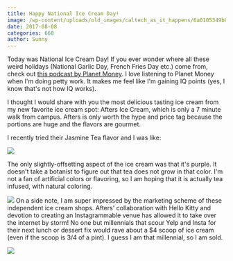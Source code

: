 ```yaml
---
title: Happy National Ice Cream Day!
image: /wp-content/uploads/old_images/caltech_as_it_happens/6a0105349b8251970b01bb09af5f75970d.jpg
date: 2017-08-08
categories: 668
author: Sunny
---
```



Today was National Ice Cream Day! If you ever wonder where all these weird holidays (National Garlic Day, French Fries Day etc.) come from, check out [this podcast by Planet Money](https://www.npr.org/sections/money/2017/04/18/524577372/episode-765-the-holiday-industrial-complex). I love listening to Planet Money when I'm doing petty work. It makes me feel like I'm gaining IQ points (yes, I know that's not how IQ works).

I thought I would share with you the most delicious tasting ice cream from my new favorite ice cream spot: Afters Ice Cream, which is only a 7 minute walk from campus. Afters is only worth the hype and price tag because the portions are huge and the flavors are gourmet.

I recently tried their Jasmine Tea flavor and I was like:

![](/old_images/caltech_as_it_happens/6a0105349b8251970b01b8d29677e0970c.jpg)

The only slightly-offsetting aspect of the ice cream was that it's purple. It doesn't take a botanist to figure out that tea does not grow in that color. I'm not a fan of artificial colors or flavoring, so I am hoping that it is actually tea infused, with natural coloring.


![](/old_images/caltech_as_it_happens/6a0105349b8251970b01bb09af5f6e970d.jpg)
On a side note, I am super impressed by the marketing scheme of these independent ice cream shops. Afters' collaboration with Hello Kitty and devotion to creating an Instagrammable venue has allowed it to take over the internet by storm! No one but millennials that scour Yelp and Insta for their next lunch or dessert fix would rave about a $4 scoop of ice cream (even if the scoop is 3/4 of a pint). I guess I am that millennial, so I am sold.


![](/old_images/caltech_as_it_happens/6a0105349b8251970b01b8d29677e4970c.jpg)
